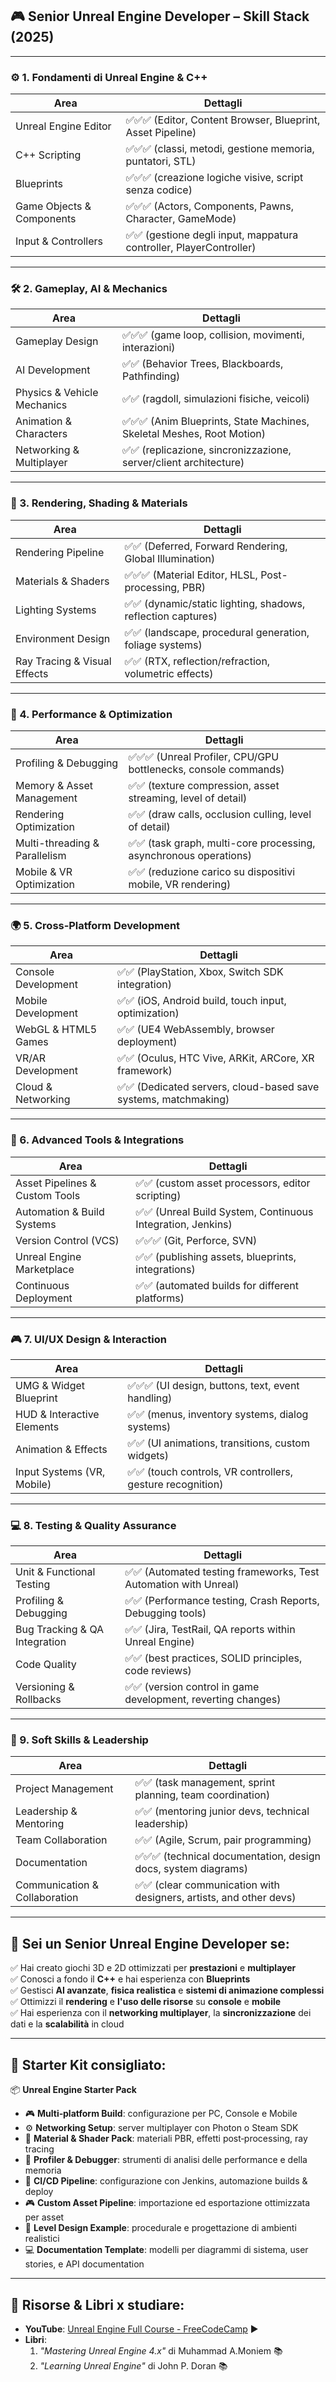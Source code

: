 ## 🎮 Senior Unreal Engine Developer – Skill Stack (2025)

---

### ⚙️ 1. **Fondamenti di Unreal Engine & C++**

| Area                      | Dettagli                                                            |
| ------------------------- | ------------------------------------------------------------------- |
| Unreal Engine Editor      | ✅✅✅ (Editor, Content Browser, Blueprint, Asset Pipeline)         |
| C++ Scripting             | ✅✅✅ (classi, metodi, gestione memoria, puntatori, STL)           |
| Blueprints                | ✅✅✅ (creazione logiche visive, script senza codice)              |
| Game Objects & Components | ✅✅✅ (Actors, Components, Pawns, Character, GameMode)             |
| Input & Controllers       | ✅✅ (gestione degli input, mappatura controller, PlayerController) |

---

### 🛠️ 2. **Gameplay, AI & Mechanics**

| Area                        | Dettagli                                                               |
| --------------------------- | ---------------------------------------------------------------------- |
| Gameplay Design             | ✅✅✅ (game loop, collision, movimenti, interazioni)                  |
| AI Development              | ✅✅ (Behavior Trees, Blackboards, Pathfinding)                        |
| Physics & Vehicle Mechanics | ✅✅ (ragdoll, simulazioni fisiche, veicoli)                           |
| Animation & Characters      | ✅✅✅ (Anim Blueprints, State Machines, Skeletal Meshes, Root Motion) |
| Networking & Multiplayer    | ✅✅ (replicazione, sincronizzazione, server/client architecture)      |

---

### 🎨 3. **Rendering, Shading & Materials**

| Area                         | Dettagli                                                     |
| ---------------------------- | ------------------------------------------------------------ |
| Rendering Pipeline           | ✅✅ (Deferred, Forward Rendering, Global Illumination)      |
| Materials & Shaders          | ✅✅✅ (Material Editor, HLSL, Post-processing, PBR)         |
| Lighting Systems             | ✅✅ (dynamic/static lighting, shadows, reflection captures) |
| Environment Design           | ✅✅ (landscape, procedural generation, foliage systems)     |
| Ray Tracing & Visual Effects | ✅✅ (RTX, reflection/refraction, volumetric effects)        |

---

### 🧪 4. **Performance & Optimization**

| Area                          | Dettagli                                                          |
| ----------------------------- | ----------------------------------------------------------------- |
| Profiling & Debugging         | ✅✅✅ (Unreal Profiler, CPU/GPU bottlenecks, console commands)   |
| Memory & Asset Management     | ✅✅ (texture compression, asset streaming, level of detail)      |
| Rendering Optimization        | ✅✅ (draw calls, occlusion culling, level of detail)             |
| Multi-threading & Parallelism | ✅✅ (task graph, multi-core processing, asynchronous operations) |
| Mobile & VR Optimization      | ✅✅ (reduzione carico su dispositivi mobile, VR rendering)       |

---

### 🌍 5. **Cross‑Platform Development**

| Area                | Dettagli                                                        |
| ------------------- | --------------------------------------------------------------- |
| Console Development | ✅✅ (PlayStation, Xbox, Switch SDK integration)                |
| Mobile Development  | ✅✅ (iOS, Android build, touch input, optimization)            |
| WebGL & HTML5 Games | ✅✅ (UE4 WebAssembly, browser deployment)                      |
| VR/AR Development   | ✅✅ (Oculus, HTC Vive, ARKit, ARCore, XR framework)            |
| Cloud & Networking  | ✅✅ (Dedicated servers, cloud-based save systems, matchmaking) |

---

### 🧪 6. **Advanced Tools & Integrations**

| Area                           | Dettagli                                                    |
| ------------------------------ | ----------------------------------------------------------- |
| Asset Pipelines & Custom Tools | ✅✅ (custom asset processors, editor scripting)            |
| Automation & Build Systems     | ✅✅ (Unreal Build System, Continuous Integration, Jenkins) |
| Version Control (VCS)          | ✅✅✅ (Git, Perforce, SVN)                                 |
| Unreal Engine Marketplace      | ✅✅ (publishing assets, blueprints, integrations)          |
| Continuous Deployment          | ✅✅ (automated builds for different platforms)             |

---

### 🎮 7. **UI/UX Design & Interaction**

| Area                       | Dettagli                                                   |
| -------------------------- | ---------------------------------------------------------- |
| UMG & Widget Blueprint     | ✅✅✅ (UI design, buttons, text, event handling)          |
| HUD & Interactive Elements | ✅✅ (menus, inventory systems, dialog systems)            |
| Animation & Effects        | ✅✅ (UI animations, transitions, custom widgets)          |
| Input Systems (VR, Mobile) | ✅✅ (touch controls, VR controllers, gesture recognition) |

---

### 💻 8. **Testing & Quality Assurance**

| Area                          | Dettagli                                                         |
| ----------------------------- | ---------------------------------------------------------------- |
| Unit & Functional Testing     | ✅✅ (Automated testing frameworks, Test Automation with Unreal) |
| Profiling & Debugging         | ✅✅ (Performance testing, Crash Reports, Debugging tools)       |
| Bug Tracking & QA Integration | ✅✅ (Jira, TestRail, QA reports within Unreal Engine)           |
| Code Quality                  | ✅✅ (best practices, SOLID principles, code reviews)            |
| Versioning & Rollbacks        | ✅✅ (version control in game development, reverting changes)    |

---

### 🌟 9. **Soft Skills & Leadership**

| Area                          | Dettagli                                                           |
| ----------------------------- | ------------------------------------------------------------------ |
| Project Management            | ✅✅ (task management, sprint planning, team coordination)         |
| Leadership & Mentoring        | ✅✅ (mentoring junior devs, technical leadership)                 |
| Team Collaboration            | ✅✅ (Agile, Scrum, pair programming)                              |
| Documentation                 | ✅✅✅ (technical documentation, design docs, system diagrams)     |
| Communication & Collaboration | ✅✅ (clear communication with designers, artists, and other devs) |

---

## 🏁 Sei un **Senior Unreal Engine Developer** se:

✅ Hai creato giochi 3D e 2D ottimizzati per **prestazioni** e **multiplayer**  
✅ Conosci a fondo il **C++** e hai esperienza con **Blueprints**  
✅ Gestisci **AI avanzate**, **fisica realistica** e **sistemi di animazione complessi**  
✅ Ottimizzi il **rendering** e **l'uso delle risorse** su **console** e **mobile**  
✅ Hai esperienza con il **networking multiplayer**, la **sincronizzazione** dei dati e la **scalabilità** in cloud

---

## 🎁 Starter Kit consigliato:

📦 **Unreal Engine Starter Pack**

- 🎮 **Multi‑platform Build**: configurazione per PC, Console e Mobile
- ⚙️ **Networking Setup**: server multiplayer con Photon o Steam SDK
- 🎨 **Material & Shader Pack**: materiali PBR, effetti post‑processing, ray tracing
- 🧪 **Profiler & Debugger**: strumenti di analisi delle performance e della memoria
- 📄 **CI/CD Pipeline**: configurazione con Jenkins, automazione builds & deploy
- 🎮 **Custom Asset Pipeline**: importazione ed esportazione ottimizzata per asset
- 🧩 **Level Design Example**: procedurale e progettazione di ambienti realistici
- 💻 **Documentation Template**: modelli per diagrammi di sistema, user stories, e API documentation

---

## 📘 Risorse & Libri x studiare:

- **YouTube**: [Unreal Engine Full Course - FreeCodeCamp](https://www.youtube.com/watch?v=1R82tE7KPQo) ▶️
- **Libri**:
  1. _"Mastering Unreal Engine 4.x"_ di Muhammad A.Moniem 📚
  2. _"Learning Unreal Engine"_ di John P. Doran 📚
